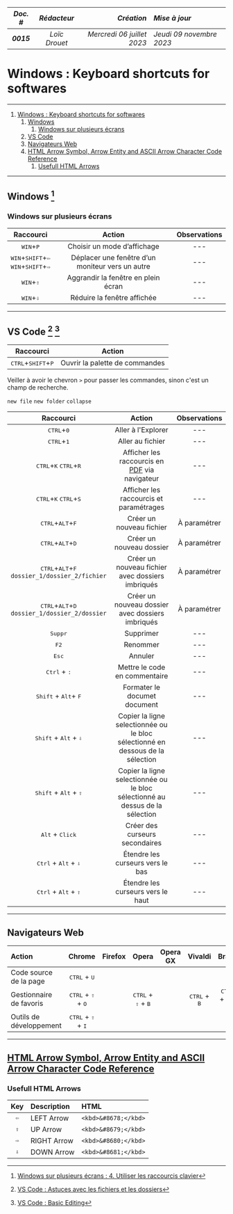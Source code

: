 |*Doc. #*|*Rédacteur*|*Création*|*Mise à jour*|
|:---:|:---:|---:|:---|
|***0015***|*Loïc Drouet*|_Mercredi 06 juillet 2023_|_Jeudi 09 novembre 2023_|

# Windows : Keyboard shortcuts for softwares

---

<!-- @import "[TOC]" {cmd="toc" depthFrom=1 depthTo=6 orderedList=true} -->

<!-- code_chunk_output -->

1. [Windows : Keyboard shortcuts for softwares](#windows--keyboard-shortcuts-for-softwares)
    1. [Windows ](#windows-3)
        1. [Windows sur plusieurs écrans](#windows-sur-plusieurs-écrans)
    2. [VS Code  ](#vs-code-1-2)
    3. [Navigateurs Web](#navigateurs-web)
    4. [HTML Arrow Symbol, Arrow Entity and ASCII Arrow Character Code Reference](#html-arrow-symbol-arrow-entity-and-ascii-arrow-character-code-referencehttpswwwtoptalcomdesignershtmlarrowsarrows)
        1. [Usefull HTML Arrows](#usefull-html-arrows)

<!-- /code_chunk_output -->

---

## Windows [^3]
[^3]: [Windows sur plusieurs écrans : 4. Utiliser les raccourcis clavier](https://www.blogdumoderateur.com/astuces-windows-plusieurs-ecrans/)

### Windows sur plusieurs écrans

|Raccourci|Action|Observations|
|:---:|:---:|:---:|
|<kbd>WIN</kbd>+<kbd>P</kbd>|Choisir un mode d’affichage|---|
|<kbd>WIN</kbd>+<kbd>SHIFT</kbd>+<kbd>&#8678;</kbd><br /><kbd>WIN</kbd>+<kbd>SHIFT</kbd>+<kbd>&#8680;</kbd>|Déplacer une fenêtre d’un moniteur vers un autre|---|
|<kbd>WIN</kbd>+<kbd>&#8679;</kbd>|Aggrandir la fenêtre en plein écran|---|
|<kbd>WIN</kbd>+<kbd>&#8681;</kbd>|Réduire la fenêtre affichée|---|

---

## VS Code [^1] [^2]
[^1]: [VS Code : Astuces avec les fichiers et les dossiers](https://www.youtube.com/watch?v=NvjLXgTagck)
[^2]: [VS Code : Basic Editing](https://code.visualstudio.com/docs/editor/codebasics)

|Raccourci|Action|
|:---:|:---:|
|<kbd>CTRL</kbd>+<kbd>SHIFT</kbd>+<kbd>P</kbd>|Ouvrir la palette de commandes|

Veiller à avoir le chevron `>` pour passer les commandes, sinon c'est un champ de recherche.

`new file`
`new folder`
`collapse`

|Raccourci|Action|Observations|
|:---:|:---:|:---:|
|<kbd>CTRL</kbd>+<kbd>0</kbd>|Aller à l'Explorer|---|
|<kbd>CTRL</kbd>+<kbd>1</kbd>|Aller au fichier|---|
|<kbd>CTRL</kbd>+<kbd>K</kbd> <kbd>CTRL</kbd>+<kbd>R</kbd>|Afficher les raccourcis en [PDF](https://code.visualstudio.com/shortcuts/keyboard-shortcuts-windows.pdf) via navigateur|---|
|<kbd>CTRL</kbd>+<kbd>K</kbd> <kbd>CTRL</kbd>+<kbd>S</kbd>|Afficher les raccourcis et paramétrages|---|
|<kbd>CTRL</kbd>+<kbd>ALT</kbd>+<kbd>F</kbd>|Créer un nouveau fichier|À paramétrer|
|<kbd>CTRL</kbd>+<kbd>ALT</kbd>+<kbd>D</kbd>|Créer un nouveau dossier|À paramétrer|
|<kbd>CTRL</kbd>+<kbd>ALT</kbd>+<kbd>F</kbd><br />`dossier_1/dossier_2/fichier`|Créer un nouveau fichier avec dossiers imbriqués|À paramétrer|
|<kbd>CTRL</kbd>+<kbd>ALT</kbd>+<kbd>D</kbd><br />`dossier_1/dossier_2/dossier`|Créer un nouveau dossier avec dossiers imbriqués|À paramétrer|
|<kbd>Suppr</kbd>|Supprimer|---|
|<kbd>F2</kbd>|Renommer|---|
|<kbd>Esc</kbd>|Annuler|---|
|<kbd>Ctrl</kbd> + <kbd>:</kbd>|Mettre le code en commentaire|---|
|<kbd>Shift</kbd> + <kbd>Alt</kbd>+ <kbd>F</kbd>|Formater le documet document|---|
|<kbd>Shift</kbd> + <kbd>Alt</kbd> + <kbd>&#8681;</kbd>|Copier la ligne selectionnée ou le bloc sélectionné en dessous de la sélection|---|
|<kbd>Shift</kbd> + <kbd>Alt</kbd> + <kbd>&#8679;</kbd>|Copier la ligne selectionnée ou le bloc sélectionné au dessus de la sélection|---|
|<kbd>Alt</kbd> + <kbd>Click</kbd>|Créer des curseurs secondaires|---| 
|<kbd>Ctrl</kbd> + <kbd>Alt</kbd> + <kbd>&#8681;</kbd>|Étendre les curseurs vers le bas|---| 
|<kbd>Ctrl</kbd> + <kbd>Alt</kbd> + <kbd>&#8679;</kbd>|Étendre les curseurs vers le haut|---| 

---

## Navigateurs Web

|Action|Chrome|Firefox|Opera|Opera GX|Vivaldi|Brave|UR|Maxthon|Edge|
|:---|:---:|:---:|:---:|:---:|:---:|:---:|:---:|:---:|:---:|
|Code source de la page|<kbd>CTRL</kbd> + <kbd>U</kbd>|||||||||
|Gestionnaire de favoris|<kbd>CTRL</kbd> + <kbd>&#8679;</kbd> + <kbd>O</kbd>||<kbd>CTRL</kbd> + <kbd>&#8679;</kbd> + <kbd>B</kbd>||<kbd>CTRL</kbd> + <kbd>B</kbd>|<kbd>CTRL</kbd> + <kbd>&#8679;</kbd> + <kbd>O</kbd>||||
|Outils de développement|<kbd>CTRL</kbd> + <kbd>&#8679;</kbd> + <kbd>I</kbd>||||||||||

---

## [HTML Arrow Symbol, Arrow Entity and ASCII Arrow Character Code Reference](https://www.toptal.com/designers/htmlarrows/arrows/)

### Usefull HTML Arrows

|Key|Description|HTML|
|:---:|:---|:---|
|<kbd>&#8678;</kbd>|LEFT Arrow|`<kbd>&#8678;</kbd>`|
|<kbd>&#8679;</kbd>|UP Arrow|`<kbd>&#8679;</kbd>`|
|<kbd>&#8680;</kbd>|RIGHT Arrow|`<kbd>&#8680;</kbd>`|
|<kbd>&#8681;</kbd>|DOWN Arrow|`<kbd>&#8681;</kbd>`|